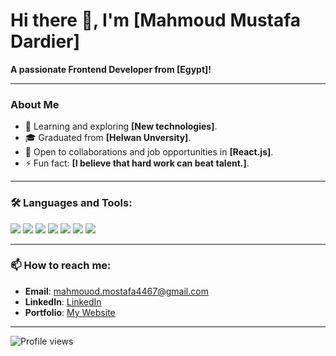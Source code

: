 # Hi there 👋, I'm [Mahmoud Mustafa Dardier]

**A passionate Frontend Developer from [Egypt]!**

---

### About Me
- 🌱 Learning and exploring **[New technologies]**.
- 🎓 Graduated from **[Helwan Unversity]**.
- 💼 Open to collaborations and job opportunities in **[React.js]**.
- ⚡ Fun fact: **[I believe that hard work can beat talent.]**.
  
---

### 🛠️ Languages and Tools:
<p align="left">
    <img src="https://img.shields.io/badge/JavaScript-ES6+-F7DF1E?style=for-the-badge&logo=javascript&logoColor=black" />
    <img src="https://img.shields.io/badge/React-61DAFB?style=for-the-badge&logo=react&logoColor=black" />
    <img src="https://img.shields.io/badge/Node.js-339933?style=for-the-badge&logo=nodedotjs&logoColor=white" />
    <img src="https://img.shields.io/badge/Tailwind_CSS-38B2AC?style=for-the-badge&logo=tailwind-css&logoColor=white" />
    <img src="https://img.shields.io/badge/TypeScript-007ACC?style=for-the-badge&logo=typescript&logoColor=white" />
    <img src="https://img.shields.io/badge/Docker-2496ED?style=for-the-badge&logo=docker&logoColor=white" />
    <img src="https://img.shields.io/badge/Git-F05032?style=for-the-badge&logo=git&logoColor=white" />
    <!-- Add more badges as per your skills -->
</p>

---

### 📫 How to reach me:
- **Email**: [mahmouod.mostafa4467@gmail.com](mailto:mahmoud.mostafa4467@gmail.com)
- **LinkedIn**: [LinkedIn](https://www.linkedin.com/in/mahmoud-dardier-642434188/)
- **Portfolio**: [My Website](https://yourwebsite.com)

---




![Profile views](https://komarev.com/ghpvc/?username=yourusername&color=green)
